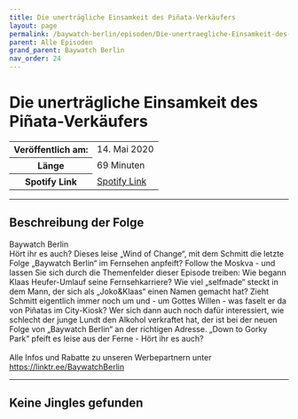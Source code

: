 ```yaml
---
title: Die unerträgliche Einsamkeit des Piñata-Verkäufers
layout: page
permalink: /baywatch-berlin/episoden/Die-unertraegliche-Einsamkeit-des-Piata-Verkaeufers
parent: Alle Episoden
grand_parent: Baywatch Berlin
nav_order: 24
---
```


# Die unerträgliche Einsamkeit des Piñata-Verkäufers
<table class="resp-table dcf-table dcf-table-responsive dcf-table-bordered dcf-table-striped dcf-w-100%">
                    <tbody>
                        <tr>
                            <th scope="row">Veröffentlich am:</th>
                            <td data-label="Veröffentlich am:">14. Mai 2020</td>
                        </tr>
                        <tr>
                            <th scope="row">Länge </th>
                            <td data-label="Länge ">69 Minuten</td>
                        </tr><tr>
                                <th scope="row">Spotify Link</th>
                                <td data-label="Spotify Link"><a href="https://open.spotify.com/episode/7qrQ2jONTTJQQnfPMdKGbK">Spotify Link</a></td>
                            </tr></tbody>
                </table>

***

## Beschreibung der Folge

<div>
Baywatch Berlin <br> Hört ihr es auch? Dieses leise „Wind of Change“, mit dem Schmitt die letzte Folge „Baywatch Berlin“ im Fernsehen anpfeift? Follow the Moskva - und lassen Sie sich durch die Themenfelder dieser Episode treiben: Wie begann Klaas Heufer-Umlauf seine Fernsehkarriere? Wie viel „selfmade“ steckt in dem Mann, der sich als „Joko&Klaas“ einen Namen gemacht hat? Zieht Schmitt eigentlich immer noch um und - um Gottes Willen - was faselt er da von Piñatas im City-Kiosk? Wer sich dann auch noch dafür interessiert, wie schlecht der junge Lundt den Alkohol verkraftet hat, der ist bei der neuen Folge von „Baywatch Berlin“ an der richtigen Adresse. „Down to Gorky Park“ pfeift es leise aus der Ferne - Hört ihr es auch? <br>  <br> Alle Infos und Rabatte zu unseren Werbepartnern unter <a href="https://linktr.ee/BaywatchBerlin">https://linktr.ee/BaywatchBerlin</a>  
</div>

***

## Keine Jingles gefunden